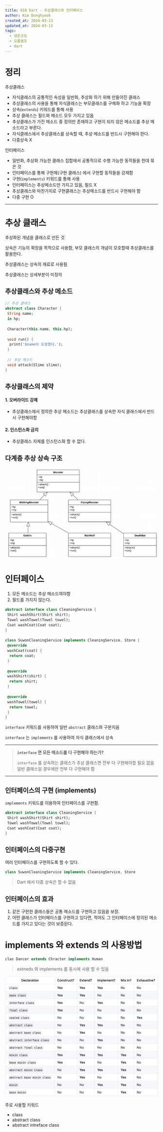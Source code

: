 ```yaml
---
title: 010 Dart - 추상클래스와 인터페이스
author: Kim Donghyeok
created_at: 2024-03-13
updated_at: 2024-03-13
tags:
  - 생존코딩
  - 오름캠프
  - dart
---
```


# 정리

추상클래스

- 자식클래스의 공통적인 속성을 일반화, 추상화 하기 위해 만들어진 클래스
- 추상클래스의 사용을 통해 자식클래스는 부모클래스를 구체화 하고 기능을 확장
- 상속(`extends`) 키워드를 통해 사용
- 추상 클래스는 필드와 메소드 모두 가지고 있음
- 추상클래스가 가진 메소드 중 정의만 존재하고 구현이 되지 않은 메소드를 추상 메소드라고 부른다.
- 자식클래스에서 추상클래스를 상속할 때, 추상 메소드를 반드시 구현해야 한다.
- 다중상속 X

인터페이스

- 일반화, 추상화 가능한 클래스 집합에서 공통적으로 수행 가능한 동작들을  한데 묶은 것
- 인터페이스를 통해 구현체(구현 클래스) 에서 구현할 동작들을 강제함
- 구현(`implements`) 키워드를 통해 사용
- 인터페이스는 추상메소드만 가지고 있음, 필드 X
- 추상클래스와 마찬가지로 구현클래스는 추상메소드를 반드시 구현해야 함
- 다중 구현 O  

---

# 추상 클래스

추상화된 개념을 클래스로 만든 것  

상속은 기능의 확장을 목적으로 사용함, 부모 클래스의 개념이 모호할때 추상클래스를 활용한다.

추상클래스는 상속의 재료로 사용됨  

추상클래스는 상세부분이 미정의  

## 추상클래스와 추상 메소드

```dart
// 추상 클래스
abstract class Character {
 String name;
 in hp;

 Character(this.name, this.hp);

 void run() {
  print('$name이 도망쳤다.');
 }

 // 추상 메소드
 void attack(Slime slime);
}
```

## 추상클래스의 제약

#### 1. 오버라이드 강제

- 추상클래스에서 정의한 추상 메소드는 추상클래스를 상속한 자식 클래스에서 반드시 구현해야함

#### 2. 인스턴스화 금지

- 추상클래스 자체를 인스턴스화 할 수 없다.  

## 다계층 추상 상속 구조

![[240313_multi_hierarchy_abstract_structure.png]](/02.Dart/_resources/240313_multi_hierarchy_abstract_structure.png)

# 인터페이스

1. 모든 메소드는 추상 메소드여야함  
2. 필드를 가지지 않는다.  

```dart
abstract interface class CleaningService {  
 Shirt washShirt(Shirt shirt);  
 Towel washTowel(Towel towel);  
 Coat washCoat(Coat coat);  
}  
  
class SuwonCleaningService implements CleaningService, Store {  
 @override  
 washCoat(coat) {  
  return coat;  
 }  
  
 @override  
 washShirt(shirt) {  
  return shirt;  
 }  
  
 @override  
 washTowel(towel) {  
  return towel;  
 }  
}
```

`interface` 키워드를 사용하여 일반 `abstract` 클래스와 구분지음  

`interface` 는 `implements` 를 사용하여 자식 클래스에서 상속  

---

> **`interface` 면 모든 메소드를 다 구현해야 하는가?**
>
> `interface` 를 상속하는 클래스가 추상 클래스면 전부 다 구현해야할 필요 없음  
> 일반 클래스일 경우에만 전부 다 구현해야 함  

---

## 인터페이스의 구현 (implements)

`implements` 키워드를 이용하여 인터페이스를 구현함.

```dart
abstract interface class CleaningService {  
 Shirt washShirt(Shirt shirt);  
 Towel washTowel(Towel towel);  
 Coat washCoat(Coat coat);  
}
```

## 인터페이스의 다중구현

여러 인터페이스를 구현하도록 할 수 있다.

```dart
class SuwonCleaningService implements CleaningService, Store
```

> Dart 에서 다중 상속은 할 수 없음  

## 인터페이스의 효과

1. 같은 구현한 클래스들은 공통 메소드를 구현하고 있음을 보장.
2. 어떤 클래스가 인터페이스를 구현하고 있다면, 적어도 그 인터페이스에 정의된 메소드를 가지고 있다는 것이 보증된다.

# implements 와 extends 의 사용방법

```dart
clas Dancer extends Chracter implements Human
```

> extneds 와 implements 를 동시에 사용 할 수 있음

![[240313_implements_extends_usecase.png]](/02.Dart/_resources/240313_implements_extends_usecase.png)

주로 사용할 키워드

- class
- abstract class
- abstract intreface class
